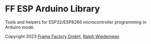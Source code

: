 # FF ESP Arduino Library

Tools and helpers for ESP32/ESP8266 microcontroller programming in Arduino mode.

Copyright 2023 [Frame Factory GmbH](https://framefactory.ch), [Ralph Wiedemeier](https://about.me/ralphw)  
